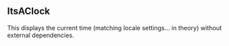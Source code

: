 ## ItsAClock

This displays the current time (matching locale settings... in theory) without external dependencies.
